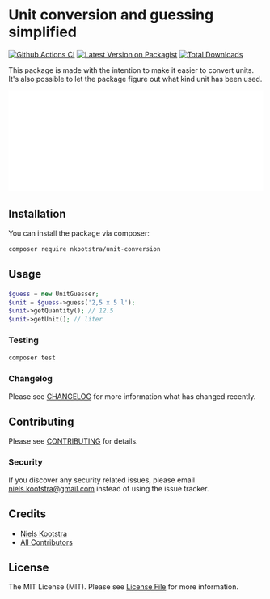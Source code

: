 # Unit conversion and guessing simplified

[![Github Actions CI](https://github.com/nkootstra/unit-conversion/workflows/Continuous%20Integration/badge.svg)](https://github.com/nkootstra/unit-conversion)
[![Latest Version on Packagist](https://img.shields.io/packagist/v/nkootstra/unit-conversion.svg?style=flat-square)](https://packagist.org/packages/nkootstra/unit-conversion)
[![Total Downloads](https://img.shields.io/packagist/dt/nkootstra/unit-conversion.svg?style=flat-square)](https://packagist.org/packages/nkootstra/unit-conversion)

This package is made with the intention to make it easier to convert units. It's also possible to let the package figure out what kind unit has been used. 

![Example 1](https://raw.githubusercontent.com/nkootstra/unit-conversion/master/images/examples1.svg)

## Installation

You can install the package via composer:

```bash
composer require nkootstra/unit-conversion
```

## Usage

``` php
$guess = new UnitGuesser;
$unit = $guess->guess('2,5 x 5 l');
$unit->getQuantity(); // 12.5
$unit->getUnit(); // liter
```

### Testing

``` bash
composer test
```

### Changelog

Please see [CHANGELOG](CHANGELOG.md) for more information what has changed recently.

## Contributing

Please see [CONTRIBUTING](CONTRIBUTING.md) for details.

### Security

If you discover any security related issues, please email niels.kootstra@gmail.com instead of using the issue tracker.

## Credits

- [Niels Kootstra](https://github.com/nkootstra)
- [All Contributors](../../contributors)

## License

The MIT License (MIT). Please see [License File](LICENSE.md) for more information.
